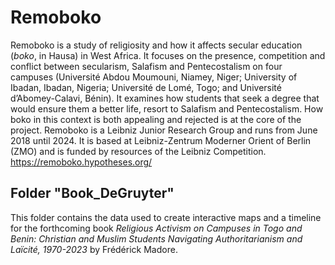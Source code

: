 # Remoboko

Remoboko is a study of religiosity and how it affects secular education (*boko*, in Hausa) in West Africa. It focuses on the presence, competition and conflict between secularism, Salafism and Pentecostalism on four campuses (Université Abdou Moumouni, Niamey, Niger; University of Ibadan, Ibadan, Nigeria; Université de Lomé, Togo; and Université d’Abomey-Calavi, Bénin). It examines how students that seek a degree that would ensure them a better life, resort to Salafism and Pentecostalism. How boko in this context is both appealing and rejected is at the core of the project. Remoboko is a Leibniz Junior Research Group and runs from June 2018 until 2024. It is based at Leibniz-Zentrum Moderner Orient of Berlin (ZMO) and is funded by resources of the Leibniz Competition.
https://remoboko.hypotheses.org/

## Folder "Book_DeGruyter"

This folder contains the data used to create interactive maps and a timeline for the forthcoming book *Religious Activism on Campuses in Togo and Benin: Christian and Muslim Students Navigating Authoritarianism and Laïcité, 1970-2023* by Frédérick Madore.

